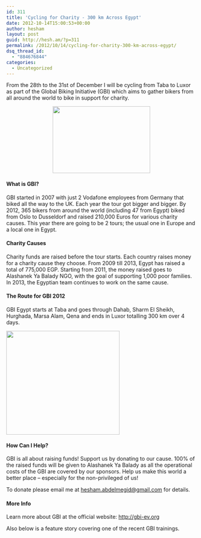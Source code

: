 ```yaml
---
id: 311
title: 'Cycling for Charity - 300 km Across Egypt'
date: 2012-10-14T15:00:53+00:00
author: hesham
layout: post
guid: http://hesh.am/?p=311
permalink: /2012/10/14/cycling-for-charity-300-km-across-egypt/
dsq_thread_id:
  - "884676844"
categories:
  - Uncategorized
---
```

From the 28th to the 31st of December I will be cycling from Taba to Luxor as part of the Global Biking Initiative (GBI) which aims to gather bikers from all around the world to bike in support for charity.

<p style="text-align: center;">
  <a href="http://hesh.am/wp-content/uploads/2012/10/293061_10151063131193437_68918597_n.jpeg"><img class="aligncenter  wp-image-344" title="293061_10151063131193437_68918597_n" alt="" src="http://hesh.am/wp-content/uploads/2012/10/293061_10151063131193437_68918597_n.jpeg" width="258" height="177" /></a>
</p>

#### What is GBI?

GBI started in 2007 with just 2 Vodafone employees from Germany that biked all the way to the UK. Each year the tour got bigger and bigger. By 2012, 365 bikers from around the world (including 47 from Egypt) biked from Oslo to Dusseldorf and raised 210,000 Euros for various charity causes. This year there are going to be 2 tours; the usual one in Europe and a local one in Egypt.

#### Charity Causes

Charity funds are raised before the tour starts. Each country raises money for a charity cause they choose. From 2009 till 2013, Egypt has raised a total of 775,000 EGP. Starting from 2011, the money raised goes to Alashanek Ya Balady NGO, with the goal of supporting 1,000 poor families. In 2013, the Egyptian team continues to work on the same cause.

#### The Route for GBI 2012

GBI Egypt starts at Taba and goes through Dahab, Sharm El Sheikh, Hurghada, Marsa Alam, Qena and ends in Luxor totalling 300 km over 4 days.

[<img class="aligncenter" title="1350646574" alt="" src="http://hesh.am/wp-content/uploads/2012/10/1350646574-300x275.jpeg" width="300" height="275" />](http://hesh.am/wp-content/uploads/2012/10/1350646574.jpeg)

#### How Can I Help?

GBI is all about raising funds! Support us by donating to our cause. 100% of the raised funds will be given to Alashanek Ya Balady as all the operational costs of the GBI are covered by our sponsors. Help us make this world a better place &#8211; especially for the non-privileged of us!

To donate please email me at hesham.abdelmegid@gmail.com for details.

#### More Info

Learn more about GBI at the official website: <http://gbi-ev.org>

Also below is a feature story covering one of the recent GBI trainings.